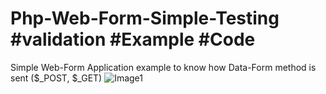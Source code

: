 # Php-Web-Form-Simple-Testing #validation #Example #Code
Simple Web-Form Application example to know how Data-Form method is sent ($_POST, $_GET)
![Image1](https://github.com/BillyVector117/Php-Web-Form-Simple-Testing-/blob/main/Screenshot_2.png)
